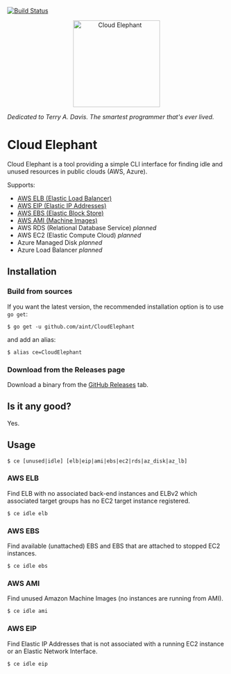 [![Build Status](https://github.com/aint/CloudElephant/actions/workflows/go.yml/badge.svg "GitHub Actions build status")](https://github.com/aint/CloudElephant/actions?query=workflow%3AGo)

<p align="center">
    <a href="https://www.youtube.com/watch?v=FoTYV22qZTg"><img src="https://i.imgur.com/G01TSPA.png" alt="Cloud Elephant" width="200"></a>
</p>

_Dedicated to Terry A. Davis. The smartest programmer that's ever lived._

# Cloud Elephant

Cloud Elephant is a tool providing a simple CLI interface for finding idle and unused resources in public clouds (AWS, Azure).

Supports:
 - [AWS ELB (Elastic Load Balancer)](#aws-elb)
 - [AWS EIP (Elastic IP Addresses)](#aws-eip)
 - [AWS EBS (Elastic Block Store)](#aws-ebs)
 - [AWS AMI (Machine Images)](#aws-ami)
 - AWS RDS (Relational Database Service) _planned_
 - AWS EC2 (Elastic Compute Cloud) _planned_
 - Azure Managed Disk _planned_
 - Azure Load Balancer _planned_

## Installation

### Build from sources

If you want the latest version, the recommended installation option is to use `go get`:

`$ go get -u github.com/aint/CloudElephant`

and add an alias:

`$ alias ce=CloudElephant`

### Download from the Releases page

Download a binary from the [GitHub Releases](https://github.com/aint/CloudElephant/releases) tab.

## Is it any good?
Yes.

## Usage

`$ ce [unused|idle] [elb|eip|ami|ebs|ec2|rds|az_disk|az_lb]`

### AWS ELB

Find ELB with no associated back-end instances and ELBv2 which associated target groups has no EC2 target instance registered.

`$ ce idle elb`

### AWS EBS

Find available (unattached) EBS and EBS that are attached to stopped EC2 instances.

`$ ce idle ebs`

### AWS AMI

Find unused Amazon Machine Images (no instances are running from AMI).

`$ ce idle ami`

### AWS EIP

Find Elastic IP Addresses that is not associated with a running EC2 instance or an Elastic Network Interface.

`$ ce idle eip`

